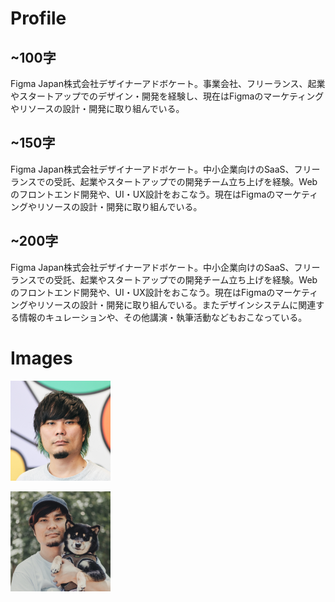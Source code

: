 # Profile

## ~100字

Figma Japan株式会社デザイナーアドボケート。事業会社、フリーランス、起業やスタートアップでのデザイン・開発を経験し、現在はFigmaのマーケティングやリソースの設計・開発に取り組んでいる。

## ~150字

Figma Japan株式会社デザイナーアドボケート。中小企業向けのSaaS、フリーランスでの受託、起業やスタートアップでの開発チーム立ち上げを経験。Webのフロントエンド開発や、UI・UX設計をおこなう。現在はFigmaのマーケティングやリソースの設計・開発に取り組んでいる。

## ~200字

Figma Japan株式会社デザイナーアドボケート。中小企業向けのSaaS、フリーランスでの受託、起業やスタートアップでの開発チーム立ち上げを経験。Webのフロントエンド開発や、UI・UX設計をおこなう。現在はFigmaのマーケティングやリソースの設計・開発に取り組んでいる。またデザインシステムに関連する情報のキュレーションや、その他講演・執筆活動などもおこなっている。

# Images

<a href="https://github.com/hiloki/hiloki/blob/main/images/Hiroki_512x512.jpg"><img src="https://github.com/hiloki/hiloki/blob/main/images/Hiroki_512x512.jpg?raw=true" width="160" height="160" alt="Primary" /></a>

<a href="https://github.com/hiloki/hiloki/blob/main/images/hiloki3.jpg"><img src="https://github.com/hiloki/hiloki/blob/main/images/hiloki3.jpg?raw=true" width="160" height="160" alt=" Me and my doggo Kurosuke are looking at camera." /></a>

